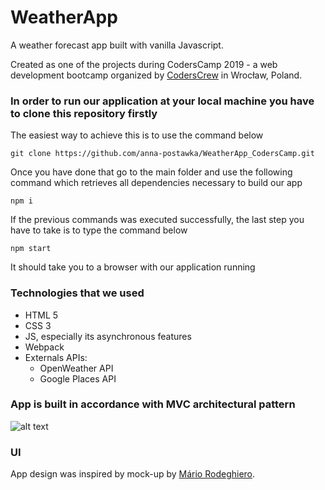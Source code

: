 # WeatherApp
A weather forecast app built with vanilla Javascript.

Created as one of the projects during CodersCamp 2019 - a web development bootcamp organized by [CodersCrew](https://coderscrew.pl/) in Wrocław, Poland.

### In order to run our application at your local machine you have to clone this repository firstly
The easiest way to achieve this is to use the command below      

``` git clone https://github.com/anna-postawka/WeatherApp_CodersCamp.git ```

Once you have done that go to the main folder and use the following command which retrieves all dependencies necessary to build our app

``` npm i ```

If the previous commands was executed successfully, the last step you have to take is to type the command below

``` npm start ```

It should take you to a browser with our application running


### Technologies that we used

* HTML 5
* CSS 3
* JS, especially its asynchronous features
* Webpack
* Externals APIs:
  * OpenWeather API
  * Google Places API

### App is built in accordance with MVC architectural pattern

![alt text](weatherApp-UML.jpg "MVC -  UML class diagram")

### UI

App design was inspired by mock-up by [Mário Rodeghiero](https://github.com/mariorodeghiero/weather-fetch-api/blob/master/src/img/weather.gif).
